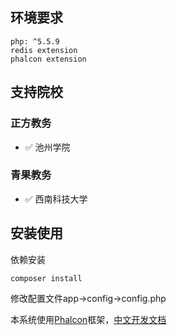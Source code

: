 ## 环境要求

	php: ^5.5.9
	redis extension
	phalcon extension

## 支持院校

### 正方教务

- :white_check_mark: 池州学院

### 青果教务

- :white_check_mark: 西南科技大学

## 安装使用

依赖安装

```bash
composer install
```

修改配置文件app->config->config.php

本系统使用[Phalcon](https://phalcon.io/zh-cn)框架，[中文开发文档](https://www.kancloud.cn/jaya1992/phalcon_doc_zh)
